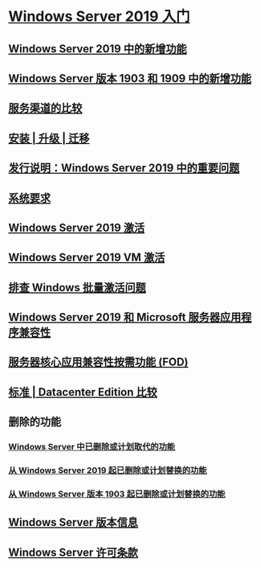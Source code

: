 # [Windows Server 2019 入门](get-started-19.md) 
## [Windows Server 2019 中的新增功能](whats-new-19.md)
## [Windows Server 版本 1903 和 1909 中的新增功能](whats-new-in-windows-server-1903-1909.md)
## [服务渠道的比较](servicing-channels-19.md)
## [安装 | 升级 | 迁移](install-upgrade-migrate-19.md)
## [发行说明：Windows Server 2019 中的重要问题](rel-notes-19.md)
## [系统要求](sys-reqs-19.md)
## [Windows Server 2019 激活](activation-19.md)
## [Windows Server 2019 VM 激活](vm-activation-19.md)
## [排查 Windows 批量激活问题](../get-started/activation-troubleshooting-guide.md)
## [Windows Server 2019 和 Microsoft 服务器应用程序兼容性](app-compat-19.md)
## [服务器核心应用兼容性按需功能 (FOD)](install-fod-19.md)
## [标准 | Datacenter Edition 比较](editions-comparison-19.md)
## 删除的功能
### [Windows Server 中已删除或计划取代的功能](removed-features.md)
### [从 Windows Server 2019 起已删除或计划替换的功能](removed-features-19.md)
### [从 Windows Server 版本 1903 起已删除或计划替换的功能](removed-features-1903.md)
## [Windows Server 版本信息](../get-started/windows-server-release-info.md)
## [Windows Server 许可条款](../windows-server-licensing/windows-server-licensing.md)